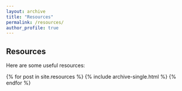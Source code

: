 ```yaml
---
layout: archive
title: "Resources"
permalink: /resources/
author_profile: true
---
```


## Resources

Here are some useful resources:

{% for post in site.resources %}
    {% include archive-single.html %}
{% endfor %}

